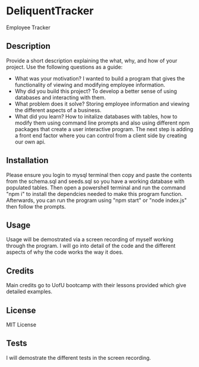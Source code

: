 # DeliquentTracker
Employee Tracker 

## Description

Provide a short description explaining the what, why, and how of your project. Use the following questions as a guide:

- What was your motivation? 
I wanted to build a program that gives the functionality of viewing and modifying employee information. 
- Why did you build this project?
To develop a better sense of using databases and interacting with them. 
- What problem does it solve?
Storing employee information and viewing the different aspects of a business.
- What did you learn?
How to initalize databases with tables, how to modify them using command line prompts and also using different npm packages that create a user interactive program. The next step is adding a front end factor where you can control from a client side by creating our own api.

## Installation

Please ensure you login to mysql terminal then copy and paste the contents from the schema.sql and seeds.sql so you have a working database with populated tables. Then open a powershell terminal and run the command "npm i" to install the dependcies needed to make this program function. Afterwards, you can run the program using "npm start" or "node index.js" then follow the prompts. 

## Usage

Usage will be demostrated via a screen recording of myself working through the program. I will go into detail of the code and the different aspects of why the code works the way it does. 

## Credits

Main credits go to UofU bootcamp with their lessons provided which give detailed examples. 

## License

MIT License


## Tests

I will demostrate the different tests in the screen recording.